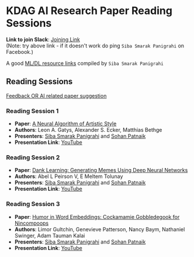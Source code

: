 # KDAG AI Research Paper Reading Sessions

**Link to join Slack**: [Joining Link](https://join.slack.com/t/kdagteam/shared_invite/zt-na4eordi-3WdaEP67LL9oO~0vOXI3yg)  
(Note: try above link - if it doesn't work do ping `Siba Smarak Panigrahi` on Facebook.)   

A good [ML/DL resource links](https://docs.google.com/document/d/1pSpg2HEiOazldspzyFPkW7moWKnnkglLjTqIN5Xv3CU/edit?usp=sharing) compiled by `Siba Smarak Panigrahi`  

## Reading Sessions

[Feedback OR AI related paper suggestion](https://forms.gle/AG4LdkzYMHX5PKEY9)  

### Reading Session 1  
- **Paper**: [A Neural Algorithm of Artistic Style](https://arxiv.org/abs/1508.06576)
- **Authors**: Leon A. Gatys, Alexander S. Ecker, Matthias Bethge
- **Presenters**: [Siba Smarak Panigrahi](https://sibasmarak.github.io/) and [Sohan Patnaik](https://github.com/Sohanpatnaik106)  
- **Presentation Link**: [YouTube](https://youtu.be/fLsKFwEa1as)

### Reading Session 2 
- **Paper**: [Dank Learning: Generating Memes Using Deep Neural Networks](https://arxiv.org/abs/1806.04510)
- **Authors**: Abel L Peirson V, E Meltem Tolunay
- **Presenters**: [Siba Smarak Panigrahi](https://sibasmarak.github.io/) and [Sohan Patnaik](https://github.com/Sohanpatnaik106)  
- **Presentation Link**: [YouTube](https://youtu.be/e0R8lk57ras)

### Reading Session 3
- **Paper**: [Humor in Word Embeddings: Cockamamie Gobbledegook for Nincompoops](https://arxiv.org/abs/1902.02783)  
- **Authors**: Limor Gultchin, Genevieve Patterson, Nancy Baym, Nathaniel Swinger, Adam Tauman Kalai  
- **Presenters**: [Siba Smarak Panigrahi](https://sibasmarak.github.io/) and [Sohan Patnaik](https://github.com/Sohanpatnaik106)    
- **Presentation Link**: [YouTube](https://youtu.be/JUWZC7cStPc)  